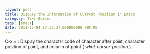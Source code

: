```yaml
---
layout: post
title: Display the Information of Current Position in Emacs
category: Text Editor
tags: [emacs]
date: 2011-03-04 17:32:37.000000000 +08:00
---
```

C-x =
: Display the character code of character after point, character position of
point, and column of point ( *what-cursor-position* ).
